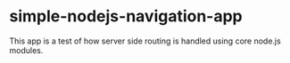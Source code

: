 # simple-nodejs-navigation-app
This app is a test of how server side routing is handled using core node.js modules.
